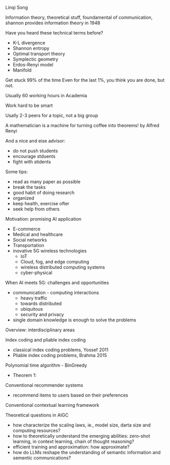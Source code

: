 Linqi Song

Information theory, theoretical stuff, foundamental of communication, shannon provides information theory in 1948

Have you heard these technical terms before?
 - K-L divergence
 - Shannon entropy
 - Optimal transport theory
 - Symplectic geometry
 - Erdos-Renyi model
 - Manifold

Get stuck 99% of the time
Even for the last 1%, you think you are done, but not.

Usually 60 working hours in Academia

Work hard to be smart

Usally 2-3 peers for a topic, not a big group

A mathematician is a machine for turning coffee into theorems! by Alfred Renyi

And a nice and eise advisor:
  - do not push students
  - encourage stduents
  - fight with stidents

Some tips:
  - read as many paper as possible
  - break the tasks
  - good habit of doing research
  - organized
  - keep health, exercise ofter
  - seek help from others

Motivation: promising AI application
  - E-commerce
  - Medical and healthcare
  - Social networks
  - Transportation
  - inovative 5G wireless technologies
    - IoT
    - Cloud, fog, and edge computing
    - wireless distributed computing systems
    - cyber-physical

When AI meets 5G: challenges and opportunities
  - communication - computing interactions
    - heavy traffic
    - towards distributed
    - ubiquitous
    - security and privacy
 - single domain knowledge is enough to solve the problems

Overview: interdisciplinary areas

Index coding and pliable index coding
  - classical index coding problems, Yossef 2011
  - Pliable index coding problems, Brahma 2015

Polynomial time algorithm - BinGreedy
  - Theorem 1:

Conventional recommender systems
  - recommend items to users based on their preferences

Conventional contextual learning framework

Theoretical questions in AIGC
 - how characterize the scaling laws, ie., model size, darta size and computing resources?
 - how to theoretically understand the emerging abilities: zero-shot learning, in context learning, chain of thought reasoning?
 - efficient training and approximation: how approximate?
 - how do LLMs reshape the understanding of semantic information and sementic communications?
